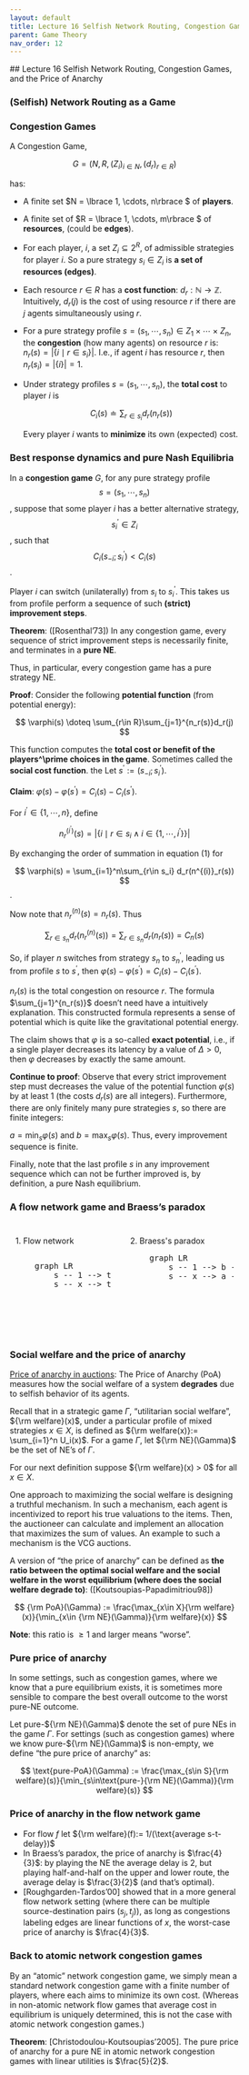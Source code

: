 ```yaml
---
layout: default
title: Lecture 16 Selfish Network Routing, Congestion Games, and the Price of Anarchy
parent: Game Theory
nav_order: 12
---
```

<head>
<meta name="viewport" content="width=device-width, initial-scale=1">
<style>
* {
  box-sizing: border-box;
}
.column {
  float: left;
  width: 50%;
  padding: 10px;
  height: 200px; /* Should be removed. Only for demonstration */
}
.row:after {
  content: "";
  display: table;
  clear: both;
}
</style>
</head>
## Lecture 16 Selfish Network Routing, Congestion Games, and the Price of Anarchy

### (Selfish) Network Routing as a Game

### Congestion Games

A Congestion Game, 

$$G = (N, R, (Z_i)_{i\in N}, (d_r)_{r\in R})$$

 has: 

- A finite set $N = \lbrace 1, \cdots, n\rbrace $ of **players**.
- A finite set of $R = \lbrace 1, \cdots, m\rbrace $ of **resources**, (could be **edges**).
- For each player, $i$, a set $Z_i \subseteq 2^{R}$, of admissible strategies for player $i$. So a pure strategy $s_i\in Z_i$ is **a set of resources (edges)**.
- Each resource $r \in R$ has a **cost function**: $d_r: \mathbb{N} \to \mathbb{Z}$. Intuitively, $d_r(j)$ is the cost of using resource $r$ if there are $j$ agents simultaneously using $r$.
- For a pure strategy profile $s = (s_1, \cdots, s_n) \in Z_1 \times \cdots \times Z_n$, the **congestion** (how many agents) on resource $r$ is: $n_r(s) = \lvert\lbrace i\mid r\in s_i\rbrace \rvert$. I.e., if agent $i$ has resource $r$, then $n_r(s_i) = \lvert \lbrace i\rbrace  \rvert = 1$.
- Under strategy profiles $s = (s_1, \cdots, s_n)$, the **total cost** to player $i$ is
    
    $$
    C_i(s) \doteq \sum_{r\in s_i}d_r(n_r(s))
    $$
    
    Every player $i$ wants to **minimize** its own (expected) cost.
    

### Best response dynamics and pure Nash Equilibria

In a **congestion game** $G$, for any pure strategy profile $$s = (s_1, \cdots, s_n)$$, suppose that some player $i$ has a better alternative strategy, $$s^\prime_i\in Z_i$$, such that $$C_i(s_{-i}; s_i^\prime) < C_i(s)$$.

Player $i$ can switch (unilaterally) from $s_i$ to $s_i^\prime$. This takes us from profile perform a sequence of such **(strict) improvement steps**.

**Theorem**: ([Rosenthal’73]) In any congestion game, every sequence of strict improvement steps is necessarily finite, and terminates in a **pure NE**. 

Thus, in particular, every congestion game has a pure strategy NE.

**Proof**: Consider the following **potential function** (from potential energy):

$$
\varphi(s) \doteq \sum_{r\in R}\sum_{j=1}^{n_r(s)}d_r(j)
$$

This function computes the **total cost or benefit of the players^\prime choices in the game**. Sometimes called the **social cost function**. the Let $s^\prime := (s_{-i}; s_i^\prime)$.

**Claim**: $\varphi(s) - \varphi(s^\prime) = C_i(s) - C_i(s^\prime)$. 

For $i^\prime\in \lbrace 1, \cdots, n \rbrace$, define

$$
n_r^{(i^\prime)}(s) = \lvert \lbrace i \mid r\in  s_i \wedge  i \in \lbrace 1, \cdots, i^\prime\rbrace  \rbrace  \rvert
$$

By exchanging the order of summation in equation $(1)$ for 

$$
\varphi(s) = \sum_{i=1}^n\sum_{r\in s_i} d_r(n^{(i)}_r(s))
$$. 

Now note that $n^{(n)}_r(s) = n_r(s)$. Thus

$$
\sum_{r\in s_n}d_r(n^{(n)}_r(s)) = \sum_{r\in s_n}d_r(n_r(s)) = C_n(s)
$$

So, if player $n$ switches from strategy $s_n$ to $s_n^\prime$, leading us from profile $s$ to $s^\prime$, then $\varphi(s) - \varphi(s^\prime) = C_i(s) - C_i(s^\prime)$. 

$n_r(s)$ is the total congestion on resource $r$. The formula $\sum_{j=1}^{n_r(s)}$ doesn’t need have a intuitively explanation. This constructed formula represents a sense of potential which is quite like the gravitational potential energy.

The claim shows that $\varphi$ is a so-called **exact potential**, i.e., if a single player decreases its latency by a value of $\Delta > 0$, then $\varphi$ decreases by exactly the same amount.

**Continue to proof**: Observe that every strict improvement step must decreases the value of the potential function $\varphi(s)$ by at least $1$ (the costs $d_r(s)$ are all integers). Furthermore, there are only finitely many pure strategies $s$, so there are finite integers:

$a = \min_s\varphi(s)$ and $b = \max_s\varphi(s)$. Thus, every improvement sequence is finite.

Finally, note that the last profile $s$ in any improvement sequence which can not be further improved is, by definition, a pure Nash equilibrium.

### A flow network game and Braess’s paradox

<div class="row">
  <div class="column">
    <p>1. Flow network</p>
    <pre class="mermaid" style="float: left;">
    graph LR
        s -- 1 --> t
        s -- x --> t
    </pre>
  </div>

  <div class="column">
    <p>2. Braess's paradox</p>
    <pre class="mermaid" style="">
    graph LR
        s -- 1 --> b -- x --> t
        s -- x --> a -- 1 --> t
    </pre>
  </div>

  <script type="module">
    import mermaid from 'https://cdn.jsdelivr.net/npm/mermaid@10/dist/mermaid.esm.min.mjs';
  </script>
</div>

### Social welfare and the price of anarchy

[Price of anarchy in auctions](https://en.wikipedia.org/wiki/Price_of_anarchy_in_auctions): The Price of Anarchy (PoA) measures how the social welfare of a system **degrades** due to selfish behavior of its agents. 

Recall that in a strategic game $\Gamma$, “utilitarian social welfare”, ${\rm welfare}(x)$, under a particular profile of mixed strategies $x\in X$, is defined as ${\rm welfare(x)}:= \sum_{i=1}^n U_i(x)$. For a game $\Gamma$, let ${\rm NE}(\Gamma)$ be the set of NE’s of $\Gamma$.

For our next definition suppose ${\rm welfare}(x) > 0$ for all $x\in X$. 

One approach to maximizing the social welfare is designing a truthful mechanism. In such a mechanism, each agent is incentivized to report his true valuations to the items. Then, the auctioneer can calculate and implement an allocation that maximizes the sum of values. An example to such a mechanism is the VCG auctions.

A version of “the price of anarchy” can be defined as **the ratio between the optimal social welfare and the social welfare in the worst equilibrium (where does the social welfare degrade to)**: ([Koutsoupias-Papadimitriou98])

$$
{\rm PoA}(\Gamma) := \frac{\max_{x\in X}{\rm welfare}(x)}{\min_{x\in {\rm NE}(\Gamma)}{\rm welfare}(x)}
$$

**Note**: this ratio is $\geq 1$ and larger means “worse”.

### Pure price of anarchy

In some settings, such as congestion games, where we know that a pure equilibrium exists, it is sometimes more sensible to compare the best overall outcome to the worst pure-NE outcome.

Let pure-${\rm NE}(\Gamma)$ denote the set of pure NEs in the game $\Gamma$. For settings (such as congestion games) where we know pure-${\rm NE}(\Gamma)$ is non-empty, we define “the pure price of anarchy” as:

$$
\text{pure-PoA}(\Gamma) := \frac{\max_{s\in S}{\rm welfare}(s)}{\min_{s\in\text{pure-}{\rm NE}(\Gamma)}{\rm welfare}(s)}
$$

### Price of anarchy in the flow network game

- For flow $f$ let ${\rm welfare}(f):= 1/(\text{average s-t-delay})$
- In Braess’s paradox, the price of anarchy is $\frac{4}{3}$: by playing the NE the average delay is 2, but playing half-and-half on the upper and lower route, the average delay is $\frac{3}{2}$ (and that’s optimal).
- [Roughgarden-Tardos’00] showed that in a more general flow network setting (where there can be multiple source-destination pairs $(s_j, t_j)$), as long as congestions labeling edges are linear functions of  $x$, the worst-case price of anarchy is $\frac{4}{3}$.

### Back to atomic network congestion games

By an “atomic” network congestion game, we simply mean a standard network congestion game with a finite number of players, where each aims to minimize its own cost. (Whereas in non-atomic network flow games that average cost in equilibrium is uniquely determined, this is not the case with atomic network congestion games.)

**Theorem**: [Christodoulou-Koutsoupias’2005]. The pure price of anarchy for a pure NE in atomic network congestion games with linear utilities is $\frac{5}{2}$.